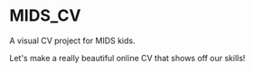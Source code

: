 # MIDS_CV
A visual CV project for MIDS kids.

Let's make a really beautiful online CV that shows off our skills!
